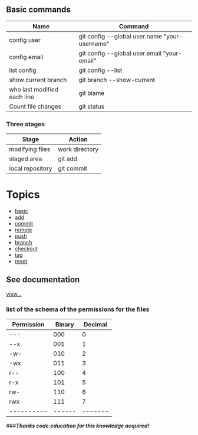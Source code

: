 ## Basic commands

|Name|Command|
|----------|------|
|    config user   |  git config --global user.name "your-username" |
|    config email   |  git config --global user.email "your-email" |
|    list config   |  git config --list |
|    show current branch   |  git branch --show-current |
|    who last modified each line   |  git blame <filename> |
|    Count file changes   |  git status | grep 'modified:' | wc -l |

### Three stages  

|Stage|Action|
|----------|------|
|    modifying files   |  work directory |
|    staged area   |  git add |
|    local repository   |  git commit |

# Topics
* [basic](https://github.com/MRCardoso/git-code/blob/master/topics/00-first-steps.md)
* [add](https://github.com/MRCardoso/git-code/blob/master/topics/add.md)
* [commit](https://github.com/MRCardoso/git-code/blob/master/topics/commit.md)
* [remote](https://github.com/MRCardoso/git-code/blob/master/topics/remote.md)
* [push](https://github.com/MRCardoso/git-code/blob/master/topics/push.md)
* [branch](https://github.com/MRCardoso/git-code/blob/master/topics/branch.md)
* [checkout](https://github.com/MRCardoso/git-code/blob/master/topics/checkout.md)
* [tag](https://github.com/MRCardoso/git-code/blob/master/topics/tag.md)
* [reset](https://github.com/MRCardoso/git-code/blob/master/topics/reset.md)


## See documentation

  [view...](https://git-scm.com/doc)

### list of the schema of the permissions for the files

|Permission|Binary|Decimal|
|----------|------|-------|
|    ---   |  000 |   0   |
|    --x   |  001 |   1   |
|    -w-   |  010 |   2   |
|    -wx   |  011 |   3   |
|    r--   |  100 |   4   |
|    r-x   |  101 |   5   |
|    rw-   |  110 |   6   |
|    rwx   |  111 |   7   |
|----------|------|-------|

###***Thanks code.education for this knowledge acquired!***

